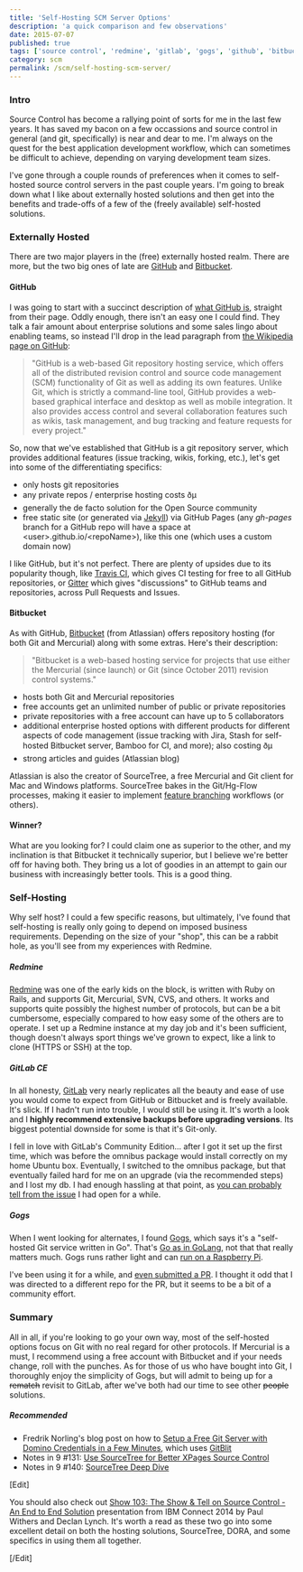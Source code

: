 ```yaml
---
title: 'Self-Hosting SCM Server Options'
description: 'a quick comparison and few observations'
date: 2015-07-07
published: true
tags: ['source control', 'redmine', 'gitlab', 'gogs', 'github', 'bitbucket']
category: scm
permalink: /scm/self-hosting-scm-server/
---
```


### Intro

Source Control has become a rallying point of sorts for me in the last few years. It has saved my bacon on a few occassions and source control in general (and git, specifically) is near and dear to me. I'm always on the quest for the best application development workflow, which can sometimes be difficult to achieve, depending on varying development team sizes.

I've gone through a couple rounds of preferences when it comes to self-hosted source control servers in the past couple years. I'm going to break down what I like about externally hosted solutions and then get into the benefits and trade-offs of a few of the (freely available) self-hosted solutions.

### Externally Hosted

There are two major players in the (free) externally hosted realm. There are more, but the two big ones of late are [GitHub](https://github.com) and [Bitbucket](https://bitbucket.org).

#### GitHub

I was going to start with a succinct description of [what GitHub is](https://github.com/about), straight from their page. Oddly enough, there isn't an easy one I could find. They talk a fair amount about enterprise solutions and some sales lingo about enabling teams, so instead I'll drop in the lead paragraph from [the Wikipedia page on GitHub](https://en.wikipedia.org/wiki/GitHub):

> "GitHub is a web-based Git repository hosting service, which offers all of the distributed revision control and source code management (SCM) functionality of Git as well as adding its own features. Unlike Git, which is strictly a command-line tool, GitHub provides a web-based graphical interface and desktop as well as mobile integration. It also provides access control and several collaboration features such as wikis, task management, and bug tracking and feature requests for every project."

So, now that we've established that GitHub is a git repository server, which provides additional features (issue tracking, wikis, forking, etc.), let's get into some of the differentiating specifics:

- only hosts git repositories
- any private repos / enterprise hosting costs ðµ
- generally the de facto solution for the Open Source community
- free static site (or generated via [Jekyll](https://jekyllrb.com/)) via GitHub Pages (any _gh-pages_ branch for a GitHub repo will have a space at &lt;user&gt;.github.io/&lt;repoName&gt;), like this one (which uses a custom domain now)

I like GitHub, but it's not perfect. There are plenty of upsides due to its popularity though, like [Travis CI](https://travis-ci.org/getting_started), which gives CI testing for free to all GitHub repositories, or [Gitter](https://gitter.im/) which gives "discussions" to GitHub teams and repositories, across Pull Requests and Issues.

#### Bitbucket

As with GitHub, [Bitbucket](https://bitbucket.org/) (from Atlassian) offers repository hosting (for both Git and Mercurial) along with some extras. Here's their description:

> "Bitbucket is a web-based hosting service for projects that use either the Mercurial (since launch) or Git (since October 2011) revision control systems."

- hosts both Git and Mercurial repositories
- free accounts get an unlimited number of public or private repositories
- private repositories with a free account can have up to 5 collaborators
- additional enterprise hosted options with different products for different aspects of code management (issue tracking with Jira, Stash for self-hosted Bitbucket server, Bamboo for CI, and more); also costing ðµ
- strong articles and guides (Atlassian blog)

Atlassian is also the creator of SourceTree, a free Mercurial and Git client for Mac and Windows platforms. SourceTree bakes in the Git/Hg-Flow processes, making it easier to implement [feature branching](https://www.atlassian.com/git/tutorials/comparing-workflows/feature-branch-workflow) workflows (or others).

#### Winner?

What are you looking for? I could claim one as superior to the other, and my inclination is that Bitbucket it technically superior, but I believe we're better off for having both. They bring us a lot of goodies in an attempt to gain our business with increasingly better tools. This is a good thing.

### Self-Hosting

Why self host? I could a few specific reasons, but ultimately, I've found that self-hosting is really only going to depend on imposed business requirements. Depending on the size of your "shop", this can be a rabbit hole, as you'll see from my experiences with Redmine.

##### Redmine

[Redmine](https://www.redmine.org/) was one of the early kids on the block, is written with Ruby on Rails, and supports Git, Mercurial, SVN, CVS, and others. It works and supports quite possibly the highest number of protocols, but can be a bit cumbersome, especially compared to how easy some of the others are to operate. I set up a Redmine instance at my day job and it's been sufficient, though doesn't always sport things we've grown to expect, like a link to clone (HTTPS or SSH) at the top.

##### GitLab CE

In all honesty, [GitLab](https://about.gitlab.com/) very nearly replicates all the beauty and ease of use you would come to expect from GitHub or Bitbucket and is freely available. It's slick. If I hadn't run into trouble, I would still be using it. It's worth a look and I **highly recommend extensive backups before upgrading versions**. Its biggest potential downside for some is that it's Git-only.

I fell in love with GitLab's Community Edition... after I got it set up the first time, which was before the omnibus package would install correctly on my home Ubuntu box. Eventually, I switched to the omnibus package, but that eventually failed hard for me on an upgrade (via the recommended steps) and I lost my db. I had enough hassling at that point, as [you can probably tell from the issue](https://gitlab.com/gitlab-org/omnibus-gitlab/issues/541) I had open for a while.

##### Gogs

When I went looking for alternates, I found [Gogs](https://gogs.io/), which says it's a "self-hosted Git service written in Go". That's [Go as in GoLang](https://golang.org/), not that that really matters much. Gogs runs rather light and can [run on a Raspberry Pi](https://blog.meinside.pe.kr/Gogs-on-Raspberry-Pi/).

I've been using it for a while, and [even submitted a PR](https://github.com/gogits/gogs/pull/1287). I thought it odd that I was directed to a different repo for the PR, but it seems to be a bit of a community effort.

### Summary

All in all, if you're looking to go your own way, most of the self-hosted options focus on Git with no real regard for other protocols. If Mercurial is a must, I recommend using a free account with Bitbucket and if your needs change, roll with the punches. As for those of us who have bought into Git, I thoroughly enjoy the simplicity of Gogs, but will admit to being up for a <s>rematch</s> revisit to GitLab, after we've both had our time to see other <s>people</s> solutions.

##### Recommended

- Fredrik Norling's blog post on how to [Setup a Free Git Server with Domino Credentials in a Few Minutes](https://www.xpagedeveloper.com/2014/setup-a-free-git-server-with-domino-credentials-in-a-few-minutes), which uses [GitBlit](https://gitblit.com/)
- Notes in 9 #131: [Use SourceTree for Better XPages Source Control](https://www.notesin9.com/2013/11/12/notesin9-131-use-sourcetree-for-better-xpages-source-control/)
- Notes in 9 #140: [SourceTree Deep Dive](https://www.notesin9.com/2014/03/24/sourcetreedeepdive/)

[Edit]

You should also check out [Show 103: The Show & Tell on Source Control - An End to End Solution](https://www.intec.co.uk/show-103-source-control-an-end-to-end-solution/) presentation from IBM Connect 2014 by Paul Withers and Declan Lynch. It's worth a read as these two go into some excellent detail on both the hosting solutions, SourceTree, DORA, and some specifics in using them all together.

[/Edit]
